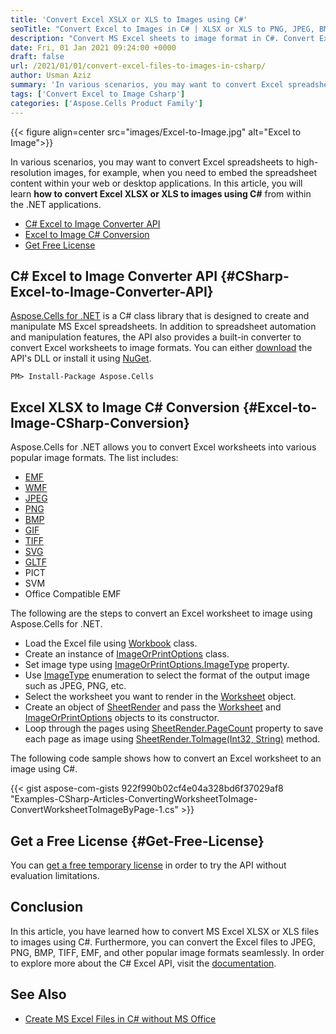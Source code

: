 ```yaml
---
title: 'Convert Excel XSLX or XLS to Images using C#'
seoTitle: "Convert Excel to Images in C# | XLSX or XLS to PNG, JPEG, BMP, TIFF"
description: "Convert MS Excel sheets to image format in C#. Convert Excel worksheets to PNG, JPEG, BMP, TIFF, EMF, WMF, TIFF, GIF, SVG, and other image formats in C#."
date: Fri, 01 Jan 2021 09:24:00 +0000
draft: false
url: /2021/01/01/convert-excel-files-to-images-in-csharp/
author: Usman Aziz
summary: 'In various scenarios, you may want to convert Excel spreadsheets to high-resolution images, for example, when you need to embed the spreadsheet content within your web or desktop applications. In this article, you will learn **how to convert Excel files to image formats using C#** from within the .NET applications.'
tags: ['Convert Excel to Image Csharp']
categories: ['Aspose.Cells Product Family']
---
```




{{< figure align=center src="images/Excel-to-Image.jpg" alt="Excel to Image">}}


In various scenarios, you may want to convert Excel spreadsheets to high-resolution images, for example, when you need to embed the spreadsheet content within your web or desktop applications. In this article, you will learn **how to convert Excel XLSX or XLS to images using C#** from within the .NET applications.

*   [C# Excel to Image Converter API][1]
*   [Excel to Image C# Conversion][2]
*   [Get Free License][3]

## C# Excel to Image Converter API {#CSharp-Excel-to-Image-Converter-API}

[Aspose.Cells for .NET][4] is a C# class library that is designed to create and manipulate MS Excel spreadsheets. In addition to spreadsheet automation and manipulation features, the API also provides a built-in converter to convert Excel worksheets to image formats. You can either [download][5] the API's DLL or install it using [NuGet][6].

```
PM> Install-Package Aspose.Cells
```

## Excel XLSX to Image C# Conversion {#Excel-to-Image-CSharp-Conversion}

Aspose.Cells for .NET allows you to convert Excel worksheets into various popular image formats. The list includes:

*   [EMF][7]
*   [WMF][8]
*   [JPEG][9]
*   [PNG][10]
*   [BMP][11]
*   [GIF][12]
*   [TIFF][13]
*   [SVG][14]
*   [GLTF][15]
*   PICT
*   SVM
*   Office Compatible EMF

The following are the steps to convert an Excel worksheet to image using Aspose.Cells for .NET.

*   Load the Excel file using [Workbook][16] class.
*   Create an instance of [ImageOrPrintOptions][17] class.
*   Set image type using [ImageOrPrintOptions.ImageType][18] property.
*   Use [ImageType][19] enumeration to select the format of the output image such as JPEG, PNG, etc.
*   Select the worksheet you want to render in the [Worksheet][20] object.
*   Create an object of [SheetRender][21] and pass the [Worksheet][22] and [ImageOrPrintOptions][23] objects to its constructor.
*   Loop through the pages using [SheetRender.PageCount][24] property to save each page as image using [SheetRender.ToImage(Int32, String)][25] method.

The following code sample shows how to convert an Excel worksheet to an image using C#.

{{< gist aspose-com-gists 922f990b02cf4e04a328bd6f37029af8 "Examples-CSharp-Articles-ConvertingWorksheetToImage-ConvertWorksheetToImageByPage-1.cs" >}}

## Get a Free License {#Get-Free-License}

You can [get a free temporary license][26] in order to try the API without evaluation limitations.

## Conclusion

In this article, you have learned how to convert MS Excel XLSX or XLS files to images using C#. Furthermore, you can convert the Excel files to JPEG, PNG, BMP, TIFF, EMF, and other popular image formats seamlessly. In order to explore more about the C# Excel API, visit the [documentation][27].

## See Also

*   [Create MS Excel Files in C# without MS Office][28]




[1]: #CSharp-Excel-to-Image-Converter-API
[2]: #Excel-to-Image-CSharp-Conversion
[3]: #Get-Free-License
[4]: https://products.aspose.com/cells/net
[5]: https://downloads.aspose.com/cells/net
[6]: https://www.nuget.org/packages/Aspose.Cells
[7]: https://docs.fileformat.com/image/emf/
[8]: https://docs.fileformat.com/image/wmf/
[9]: https://docs.fileformat.com/image/jpeg/
[10]: https://docs.fileformat.com/image/png/
[11]: https://docs.fileformat.com/image/bmp/
[12]: https://docs.fileformat.com/image/gif/
[13]: https://docs.fileformat.com/image/tiff/
[14]: https://docs.fileformat.com/page-description-language/svg/
[15]: https://docs.fileformat.com/3d/gltf/
[16]: https://apireference.aspose.com/cells/net/aspose.cells/workbook
[17]: https://apireference.aspose.com/cells/net/aspose.cells.rendering/imageorprintoptions
[18]: https://apireference.aspose.com/cells/net/aspose.cells.rendering/imageorprintoptions/properties/imagetype
[19]: https://apireference.aspose.com/cells/net/aspose.cells.drawing/imagetype
[20]: https://apireference.aspose.com/cells/net/aspose.cells/worksheet
[21]: https://apireference.aspose.com/cells/net/aspose.cells.rendering/sheetrender
[22]: https://apireference.aspose.com/cells/net/aspose.cells/worksheet
[23]: https://apireference.aspose.com/cells/net/aspose.cells.rendering/imageorprintoptions
[24]: https://apireference.aspose.com/cells/net/aspose.cells.rendering/sheetrender/properties/pagecount
[25]: https://apireference.aspose.com/cells/net/aspose.cells.rendering.sheetrender/toimage/methods/4
[26]: https://purchase.aspose.com/temporary-license
[27]: https://docs.aspose.com/cells/net/getting-started/
[28]: https://blog.aspose.com/2020/01/21/create-excel-xls-xlsx-programmatically-in-csharp-net/





